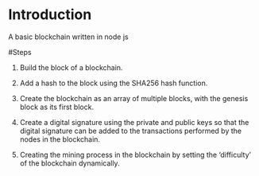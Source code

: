 # Introduction 

A basic blockchain written in node js

#Steps

1. Build the block of a blockchain.

2. Add a hash to the block using the SHA256 hash function.

3. Create the blockchain as an array of multiple blocks, with the genesis block as its first block.

4. Create a digital signature using the private and public keys so that the digital signature can be added to the transactions performed by the nodes in the blockchain.

5. Creating the mining process in the blockchain by setting the ‘difficulty’ of the blockchain dynamically.
